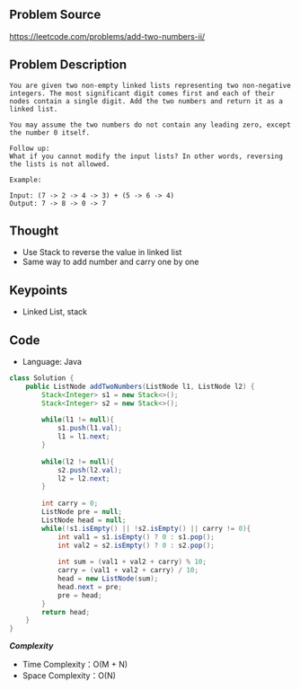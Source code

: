 ## Problem Source
https://leetcode.com/problems/add-two-numbers-ii/

## Problem Description
```
You are given two non-empty linked lists representing two non-negative integers. The most significant digit comes first and each of their nodes contain a single digit. Add the two numbers and return it as a linked list.

You may assume the two numbers do not contain any leading zero, except the number 0 itself.

Follow up:
What if you cannot modify the input lists? In other words, reversing the lists is not allowed.

Example:

Input: (7 -> 2 -> 4 -> 3) + (5 -> 6 -> 4)
Output: 7 -> 8 -> 0 -> 7
```

## Thought
- Use Stack to reverse the value in linked list
- Same way to add number and carry one by one

## Keypoints
- Linked List, stack


## Code
* Language: Java

```Java
class Solution {
    public ListNode addTwoNumbers(ListNode l1, ListNode l2) {
        Stack<Integer> s1 = new Stack<>();
        Stack<Integer> s2 = new Stack<>();
        
        while(l1 != null){
            s1.push(l1.val);
            l1 = l1.next;
        }
        
        while(l2 != null){
            s2.push(l2.val);
            l2 = l2.next;
        }
        
        int carry = 0;
        ListNode pre = null;
        ListNode head = null;
        while(!s1.isEmpty() || !s2.isEmpty() || carry != 0){
            int val1 = s1.isEmpty() ? 0 : s1.pop();
            int val2 = s2.isEmpty() ? 0 : s2.pop();
            
            int sum = (val1 + val2 + carry) % 10;
            carry = (val1 + val2 + carry) / 10;
            head = new ListNode(sum);
            head.next = pre;
            pre = head;
        }
        return head;
    }
}
```

***Complexity***

- Time Complexity：O(M + N)
- Space Complexity：O(N)
